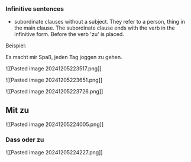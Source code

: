 ### Infinitive sentences
+ subordinate clauses without a subject. They refer to a person, thing in the main clause. The subordinate clause ends with the verb in the infinitive form. Before the verb 'zu' is placed. 

Beispiel:

Es macht mir Spaß, jeden Tag joggen zu gehen. 

![[Pasted image 20241205223517.png]]

![[Pasted image 20241205223651.png]]

![[Pasted image 20241205223726.png]]
## Mit zu 

![[Pasted image 20241205224005.png]]

### Dass oder zu 

![[Pasted image 20241205224227.png]]

